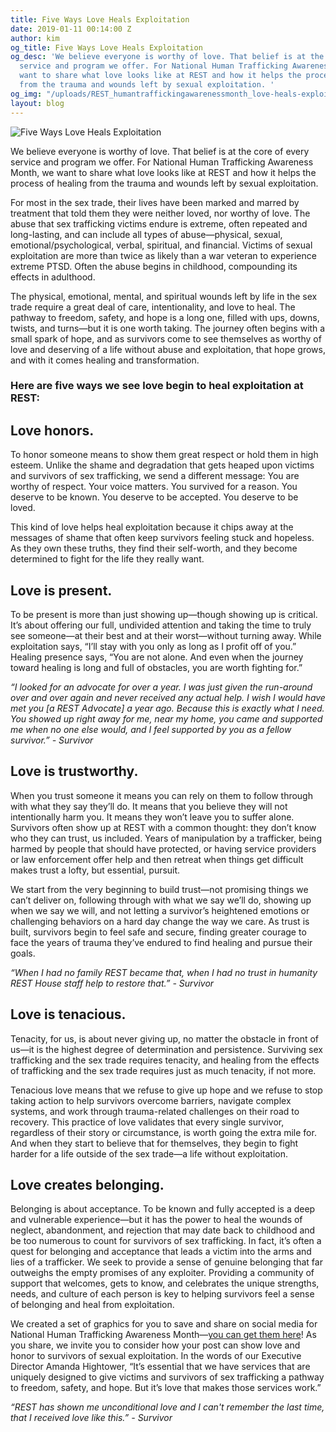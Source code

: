 ```yaml
---
title: Five Ways Love Heals Exploitation
date: 2019-01-11 00:14:00 Z
author: kim
og_title: Five Ways Love Heals Exploitation
og_desc: 'We believe everyone is worthy of love. That belief is at the core of every
  service and program we offer. For National Human Trafficking Awareness Month, we
  want to share what love looks like at REST and how it helps the process of healing
  from the trauma and wounds left by sexual exploitation. '
og_img: "/uploads/REST_humantraffickingawarenessmonth_love-heals-exploitation.jpg"
layout: blog
---
```


![Five Ways Love Heals Exploitation](/uploads/REST_humantraffickingawarenessmonth_love-heals-exploitation.jpg)

We believe everyone is worthy of love. That belief is at the core of every service and program we offer. For National Human Trafficking Awareness Month, we want to share what love looks like at REST and how it helps the process of healing from the trauma and wounds left by sexual exploitation. 

For most in the sex trade, their lives have been marked and marred by treatment that told them they were neither loved, nor worthy of love. The abuse that sex trafficking victims endure is extreme, often repeated and long-lasting, and can include all types of abuse—physical, sexual, emotional/psychological, verbal, spiritual, and financial. Victims of sexual exploitation are more than twice as likely than a war veteran to experience extreme PTSD. Often the abuse begins in childhood, compounding its effects in adulthood. 

The physical, emotional, mental, and spiritual wounds left by life in the sex trade require a great deal of care, intentionality, and love to heal. The pathway to freedom, safety, and hope is a long one, filled with ups, downs, twists, and turns—but it is one worth taking. The journey often begins with a small spark of hope, and as survivors come to see themselves as worthy of love and deserving of a life without abuse and exploitation, that hope grows, and with it comes healing and transformation.

### Here are five ways we see love begin to heal exploitation at REST:

## Love honors.
To honor someone means to show them great respect or hold them in high esteem. Unlike the shame and degradation that gets heaped upon victims and survivors of sex trafficking, we send a different message: You are worthy of respect. Your voice matters. You survived for a reason. You deserve to be known. You deserve to be accepted. You deserve to be loved. 

This kind of love helps heal exploitation because it chips away at the messages of shame that often keep survivors feeling stuck and hopeless. As they own these truths, they find their self-worth, and they become determined to fight for the life they really want. 


## Love is present. 
To be present is more than just showing up—though showing up is critical. It’s about offering our full, undivided attention and taking the time to truly see someone—at their best and at their worst—without turning away. While exploitation says, “I’ll stay with you only as long as I profit off of you.” Healing presence says, “You are not alone. And even when the journey toward healing is long and full of obstacles, you are worth fighting for.”

*“I looked for an advocate for over a year. I was just given the run-around over and over again and never received any actual help. I wish I would have met you [a REST Advocate] a year ago. Because this is exactly what I need. You showed up right away for me, near my home, you came and supported me when no one else would, and I feel supported by you as a fellow survivor.” - Survivor*

## Love is trustworthy.
When you trust someone it means you can rely on them to follow through with what they say they’ll do. It means that you believe they will not intentionally harm you. It means they won’t leave you to suffer alone. Survivors often show up at REST with a common thought: they don’t know who they can trust, us included. Years of manipulation by a trafficker, being harmed by people that should have protected, or having service providers or law enforcement offer help and then retreat when things get difficult makes trust a lofty, but essential, pursuit. 

We start from the very beginning to build trust—not promising things we can’t deliver on, following through with what we say we’ll do, showing up when we say we will, and not letting a survivor’s heightened emotions or challenging behaviors on a hard day change the way we care. As trust is built, survivors begin to feel safe and secure, finding greater courage to face the years of trauma they’ve endured to find healing and pursue their goals. 

*“When I had no family REST became that, when I had no trust in humanity REST House staff help to restore that.” - Survivor*


## Love is tenacious. 
Tenacity, for us, is about never giving up, no matter the obstacle in front of us—it is the highest degree of determination and persistence. Surviving sex trafficking and the sex trade requires tenacity, and healing from the effects of trafficking and the sex trade requires just as much tenacity, if not more.  

Tenacious love means that we refuse to give up hope and we refuse to stop taking action to help survivors overcome barriers, navigate complex systems, and work through trauma-related challenges on their road to recovery. This practice of love validates that every single survivor, regardless of their story or circumstance, is worth going the extra mile for. And when they start to believe that for themselves, they begin to fight harder for a life outside of the sex trade—a life without exploitation. 


## Love creates belonging. 
Belonging is about acceptance. To be known and fully accepted is a deep and vulnerable experience—but it has the power to heal the wounds of neglect, abandonment, and rejection that may date back to childhood and be too numerous to count for survivors of sex trafficking. In fact, it’s often a quest for belonging and acceptance that leads a victim into the arms and lies of a trafficker. We seek to provide a sense of genuine belonging that far outweighs the empty promises of any exploiter. Providing a community of support that welcomes, gets to know, and celebrates the unique strengths, needs, and culture of each person is key to helping survivors feel a sense of belonging and heal from exploitation. 

We created a set of graphics for you to save and share on social media for National Human Trafficking Awareness Month—[you can get them here](http://bit.ly/2REnhKW)! As you share, we invite you to consider how your post can show love and honor to survivors of sexual exploitation. In the words of our Executive Director Amanda Hightower, “It’s essential that we have services that are uniquely designed to give victims and survivors of sex trafficking a pathway to freedom, safety, and hope. But it’s love that makes those services work.”

*“REST has shown me unconditional love and I can't remember the last time, that I received love like this.” - Survivor*